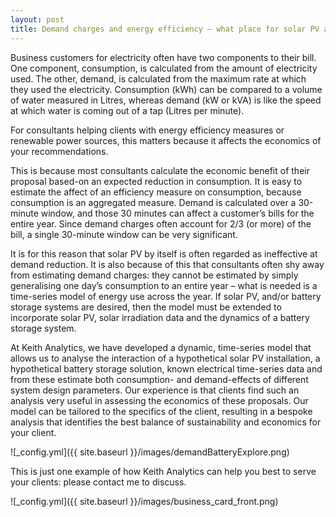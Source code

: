 ```yaml
---
layout: post
title: Demand charges and energy efficiency – what place for solar PV and battery storage? 
---
```



Business customers for electricity often have two components to their bill. One component, consumption, is calculated from the amount of electricity used. The other, demand, is calculated from the maximum rate at which they used the electricity. Consumption (kWh) can be compared to a volume of water measured in Litres, whereas demand (kW or kVA) is like the speed at which water is coming out of a tap (Litres per minute).

For consultants helping clients with energy efficiency measures or renewable power sources, this matters because it affects the economics of your recommendations. 

This is because most consultants calculate the economic benefit of their proposal based-on an expected reduction in consumption. It is easy to estimate the affect of an efficiency measure on consumption, because consumption is an aggregated measure. Demand is calculated over a 30-minute window, and those 30 minutes can affect a customer’s bills for the entire year. Since demand charges often account for 2/3 (or more) of the bill, a single 30-minute window can be very significant.

It is for this reason that solar PV by itself is often regarded as ineffective at demand reduction. It is also because of this that consultants often shy away from estimating demand charges: they cannot be estimated by simply generalising one day’s consumption to an entire year – what is needed is a time-series model of energy use across the year. If solar PV, and/or battery storage systems are desired, then the model must be extended to incorporate solar PV, solar irradiation data and the dynamics of a battery storage system.

At Keith Analytics, we have developed a dynamic, time-series model that allows us to analyse the interaction of a hypothetical solar PV installation, a hypothetical battery storage solution, known electrical time-series data and from these estimate both consumption- and demand-effects of different system design parameters. Our experience is that clients find such an analysis very useful in assessing the economics of these proposals. Our model can be tailored to the specifics of the client, resulting in a bespoke analysis that identifies the best balance of sustainability and economics for your client. 

![_config.yml]({{ site.baseurl }}/images/demandBatteryExplore.png)

This is just one example of how Keith Analytics can help you best to serve your clients: please contact me to discuss.

![_config.yml]({{ site.baseurl }}/images/business_card_front.png)

